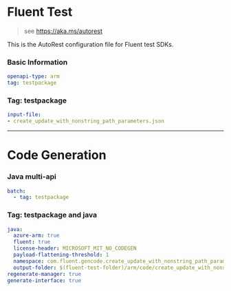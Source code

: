# Fluent Test

> see https://aka.ms/autorest

This is the AutoRest configuration file for Fluent test SDKs.

### Basic Information

``` yaml
openapi-type: arm
tag: testpackage
```

### Tag: testpackage

``` yaml $(tag) == 'testpackage'
input-file:
- create_update_with_nonstring_path_parameters.json
```

---
# Code Generation

### Java multi-api

``` yaml $(java) && $(multiapi)
batch:
  - tag: testpackage
```

### Tag: testpackage and java

``` yaml $(tag)=='testpackage' && $(java) && $(multiapi)
java:
  azure-arm: true
  fluent: true
  license-header: MICROSOFT_MIT_NO_CODEGEN
  payload-flattening-threshold: 1
  namespace: com.fluent.gencode.create_update_with_nonstring_path_parameters
  output-folder: $(fluent-test-folder)/arm/code/create_update_with_nonstring_path_parameters
regenerate-manager: true
generate-interface: true
```
